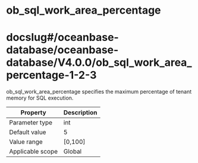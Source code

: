 ob_sql_work_area_percentage
================================================
# docslug#/oceanbase-database/oceanbase-database/V4.0.0/ob_sql_work_area_percentage-1-2-3
ob_sql_work_area_percentage specifies the maximum percentage of tenant memory for SQL execution.


| **Property** | **Description** |
|--------|------------|
| Parameter type | int |
| Default value | 5 |
| Value range | [0,100] |
| Applicable scope | Global |


